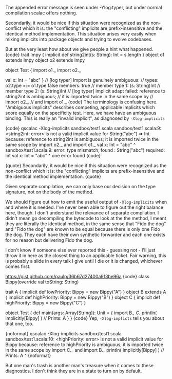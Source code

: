 The appended error message is seen under -Ylog:typer, but under normal compilation scalac offers nothing.

Secondarily, it would be nice if this situation were recognized as the non-conflict which it is: the "conflicting" implicits are prefix-insensitive and the identical method implementation. This situation arises very easily when mixing implicits into package objects and trying to evolve codebases.

But at the very least how about we give people a hint what happened.
{code}
trait Impy { implicit def string2int(s: String): Int = s.length }
object o1 extends Impy
object o2 extends Impy

object Test {
  import o1._
  import o2._

  val x: Int = "abc"
}
// [log typer] Import is genuinely ambiguous:
//   types:  o2.type =:= o1.type  false  members: true
//   member type 1: (s: String)Int
//   member type 2: (s: String)Int
// [log typer] implicit adapt failed: reference to string2int is ambiguous;
// it is imported twice in the same scope by
// import o2._
// and import o1._
{code}
The terminology is confusing here. "Ambiguous implicits" describes competing, applicable implicits which score equally on the specificity test. Here, we have have an ambiguous binding. This is really an "invalid implicit", as diagnosed by `-Xlog-implicits`

{code}
qscalac -Xlog-implicits sandbox/test1.scala
sandbox/test1.scala:9: <string2int: error> is not a valid implicit value for String("abc") => Int because:
reference to string2int is ambiguous;
it is imported twice in the same scope by
import o2._
and import o1._
  val x: Int = "abc"
               ^
sandbox/test1.scala:9: error: type mismatch;
 found   : String("abc")
 required: Int
  val x: Int = "abc"
               ^
one error found
{code}

{quote}
Secondarily, it would be nice if this situation were recognized as the non-conflict which it is: the "conflicting" implicits are prefix-insensitive and the identical method implementation.
{quote}

Given separate compilation, we can only base our decision on the type signature, not on the body of the method.

We should figure out how to emit the useful output of `-Xlog-implicits` when and where it is needed. I've never been able to figure out the right balance here, though.
I don't understand the relevance of separate compilation. I didn't mean go decompiling the bytecode to look at the the method, I meant they are literally the identical method, in the same sense that "Fido the dog" and "Fido the dog" are known to be equal because there is only one Fido the dog. They each have their own synthetic forwarder and each one exists for no reason but delivering Fido the dog.

I don't know if someone else ever reported this - guessing not - I'll just throw it in here as the closest thing to an applicable ticket. Fair warning, this is probably a slide in every talk I give until I die or it is changed, whichever comes first.

https://gist.github.com/paulp/36b67d27400a9f3be96a
{code}
class Bippy(override val toString: String)

trait A            { implicit def lowPriority: Bippy  = new Bippy("A") }
object B extends A { implicit def highPriority: Bippy = new Bippy("B") }
object C           { implicit def highPriority: Bippy = new Bippy("C") }

object Test {
  def main(args: Array[String]): Unit = {
    import B._, C._
    println( implicitly[Bippy] ) // Prints: A
  }
}
{code}
Yep, `-Xlog-implicts` tells you about that one, too.

{noformat}
qscalac -Xlog-implicits sandbox/test1.scala
sandbox/test1.scala:10: <highPriority: error> is not a valid implicit value for Bippy because:
reference to highPriority is ambiguous;
it is imported twice in the same scope by
import C._
and import B._
    println( implicitly[Bippy] ) // Prints: A
                       ^
{noformat}

But one man's trash is another man's treasure when it comes to these diagnostics. I don't think they are in a state to turn on by default.
